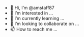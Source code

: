 - 👋 Hi, I’m @amstaff87
- 👀 I’m interested in ...
- 🌱 I’m currently learning ...
- 💞️ I’m looking to collaborate on ...
- 📫 How to reach me ...

<!---
amstaff87/amstaff87 is a ✨ special ✨ repository because its `README.md` (this file) appears on your GitHub profile.
You can click the Preview link to take a look at your changes.
---
